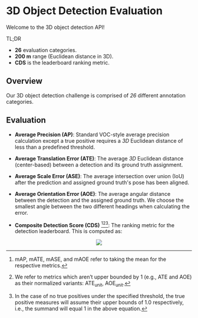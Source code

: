 # 3D Object Detection Evaluation

Welcome to the 3D object detection API!

TL;DR

- **26** evaluation categories.
- **200 m** range (Euclidean distance in 3D).
- **CDS** is the leaderboard ranking metric.

## Overview

Our 3D object detection challenge is comprised of _26_ different annotation categories.

## Evaluation

- **Average Precision (AP)**: Standard VOC-style average precision calculation except a true positive requires a _3D_ Euclidean distance of less than a predefined threshold.

- **Average Translation Error (ATE)**: The average _3D_ Euclidean distance (center-based) between a detection and its ground truth assignment.

- **Average Scale Error (ASE)**: The average intersection over union (IoU) after the prediction and assigned ground truth's pose has been aligned.

- **Average Orientation Error (AOE)**: The average angular distance between the detection and the assigned ground truth. We choose the smallest angle between the two different headings when calculating the error.

- **Composite Detection Score (CDS)** [^1][^2][^3]: The ranking metric for the detection leaderboard. This is computed as:

<p align="center">
  <img src="https://render.githubusercontent.com/render/math?math={\text{CDS} = \text{mAP} \cdot \sum_{x \in \mathcal{X}} 1 - x \quad \text{where} \quad  \mathcal{X} = \{ \text{mATE}_{\text{unit}}, \text{mASE}, \text{mAOE}_{\text{unit}} \}}">
</p>


<!-- $$\text{CDS} = \text{mAP}  \sum_{x \in \mathcal{X}} 1 - x \quad \text{where} \quad  \mathcal{X} = \{ \text{mATE}_{\text{unit}}, \text{mASE}, \text{mAOE}_{\text{unit}} \}.$$ [^1] -->

[^1]: mAP, mATE, mASE, and mAOE refer to taking the mean for the respective metrics.
[^2]: We refer to metrics which aren’t upper bounded by 1 (e.g., ATE and AOE) as their normalized variants: ATE<sub>unit</sub>, AOE<sub>unit</sub>.
[^3]: In the case of no true positives under the specified threshold, the true positive measures will assume their upper bounds of 1.0 respectively, i.e., the summand will equal 1 in the above equation.
